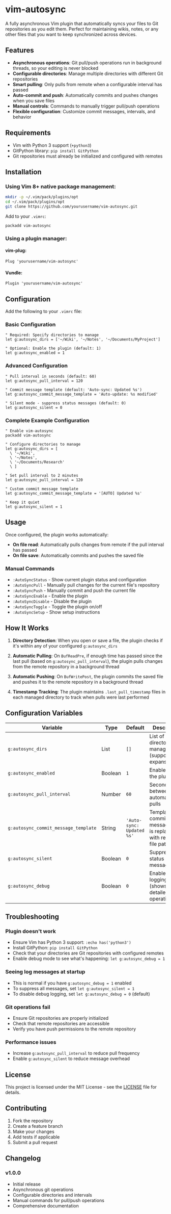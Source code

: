 # vim-autosync

A fully asynchronous Vim plugin that automatically syncs your files to Git repositories as you edit them. Perfect for maintaining wikis, notes, or any other files that you want to keep synchronized across devices.

## Features

- **Asynchronous operations**: Git pull/push operations run in background threads, so your editing is never blocked
- **Configurable directories**: Manage multiple directories with different Git repositories
- **Smart pulling**: Only pulls from remote when a configurable interval has passed
- **Auto-commit and push**: Automatically commits and pushes changes when you save files
- **Manual controls**: Commands to manually trigger pull/push operations
- **Flexible configuration**: Customize commit messages, intervals, and behavior

## Requirements

- Vim with Python 3 support (`+python3`)
- GitPython library: `pip install GitPython`
- Git repositories must already be initialized and configured with remotes

## Installation

### Using Vim 8+ native package management:

```bash
mkdir -p ~/.vim/pack/plugins/opt
cd ~/.vim/pack/plugins/opt
git clone https://github.com/yourusername/vim-autosync.git
```

Add to your `.vimrc`:
```vim
packadd vim-autosync
```

### Using a plugin manager:

#### vim-plug:
```vim
Plug 'yourusername/vim-autosync'
```

#### Vundle:
```vim
Plugin 'yourusername/vim-autosync'
```

## Configuration

Add the following to your `.vimrc` file:

### Basic Configuration

```vim
" Required: Specify directories to manage
let g:autosync_dirs = ['~/Wiki', '~/Notes', '~/Documents/MyProject']

" Optional: Enable the plugin (default: 1)
let g:autosync_enabled = 1
```

### Advanced Configuration

```vim
" Pull interval in seconds (default: 60)
let g:autosync_pull_interval = 120

" Commit message template (default: 'Auto-sync: Updated %s')
let g:autosync_commit_message_template = 'Auto-update: %s modified'

" Silent mode - suppress status messages (default: 0)
let g:autosync_silent = 0
```

### Complete Example Configuration

```vim
" Enable vim-autosync
packadd vim-autosync

" Configure directories to manage
let g:autosync_dirs = [
  \ '~/Wiki',
  \ '~/Notes',
  \ '~/Documents/Research'
  \ ]

" Set pull interval to 2 minutes
let g:autosync_pull_interval = 120

" Custom commit message template
let g:autosync_commit_message_template = '[AUTO] Updated %s'

" Keep it quiet
let g:autosync_silent = 1
```

## Usage

Once configured, the plugin works automatically:

- **On file read**: Automatically pulls changes from remote if the pull interval has passed
- **On file save**: Automatically commits and pushes the saved file

### Manual Commands

- `:AutoSyncStatus` - Show current plugin status and configuration
- `:AutoSyncPull` - Manually pull changes for the current file's repository
- `:AutoSyncPush` - Manually commit and push the current file
- `:AutoSyncEnable` - Enable the plugin
- `:AutoSyncDisable` - Disable the plugin
- `:AutoSyncToggle` - Toggle the plugin on/off
- `:AutoSyncSetup` - Show setup instructions

## How It Works

1. **Directory Detection**: When you open or save a file, the plugin checks if it's within any of your configured `g:autosync_dirs`

2. **Automatic Pulling**: On `BufReadPre`, if enough time has passed since the last pull (based on `g:autosync_pull_interval`), the plugin pulls changes from the remote repository in a background thread

3. **Automatic Pushing**: On `BufWritePost`, the plugin commits the saved file and pushes it to the remote repository in a background thread

4. **Timestamp Tracking**: The plugin maintains `.last_pull_timestamp` files in each managed directory to track when pulls were last performed

## Configuration Variables

| Variable | Type | Default | Description |
|----------|------|---------|-------------|
| `g:autosync_dirs` | List | `[]` | List of directories to manage (supports `~` expansion) |
| `g:autosync_enabled` | Boolean | `1` | Enable/disable the plugin |
| `g:autosync_pull_interval` | Number | `60` | Seconds between automatic pulls |
| `g:autosync_commit_message_template` | String | `'Auto-sync: Updated %s'` | Template for commit messages (`%s` is replaced with relative file path) |
| `g:autosync_silent` | Boolean | `0` | Suppress status messages |
| `g:autosync_debug` | Boolean | `0` | Enable debug logging (shows detailed operation info) |

## Troubleshooting

### Plugin doesn't work
- Ensure Vim has Python 3 support: `:echo has('python3')`
- Install GitPython: `pip install GitPython`
- Check that your directories are Git repositories with configured remotes
- Enable debug mode to see what's happening: `let g:autosync_debug = 1`

### Seeing log messages at startup
- This is normal if you have `g:autosync_debug = 1` enabled
- To suppress all messages, set `let g:autosync_silent = 1`
- To disable debug logging, set `let g:autosync_debug = 0` (default)

### Git operations fail
- Ensure Git repositories are properly initialized
- Check that remote repositories are accessible
- Verify you have push permissions to the remote repository

### Performance issues
- Increase `g:autosync_pull_interval` to reduce pull frequency
- Enable `g:autosync_silent` to reduce message overhead

## License

This project is licensed under the MIT License - see the [LICENSE](LICENSE) file for details.

## Contributing

1. Fork the repository
2. Create a feature branch
3. Make your changes
4. Add tests if applicable
5. Submit a pull request

## Changelog

### v1.0.0
- Initial release
- Asynchronous git operations
- Configurable directories and intervals
- Manual commands for pull/push operations
- Comprehensive documentation
